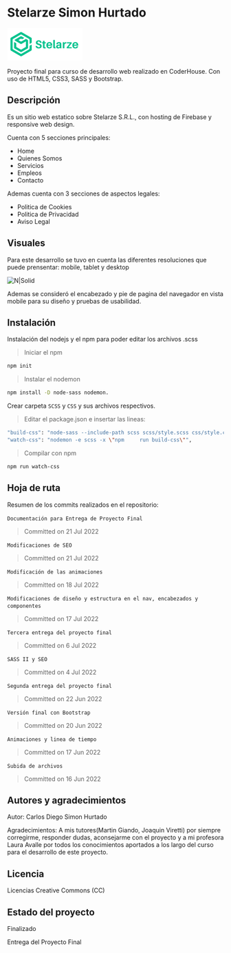 # Stelarze Simon Hurtado

![N|Solid](assets/logos/logo-primary.webp)

Proyecto final para curso de desarrollo web realizado en CoderHouse. Con uso de HTML5, CSS3, SASS y Bootstrap.

## Descripción

Es un sitio web estatico sobre Stelarze S.R.L., con hosting de Firebase y responsive web design.

Cuenta con 5 secciones principales:
- Home
- Quienes Somos
- Servicios
- Empleos
- Contacto

Ademas cuenta con 3 secciones de aspectos legales:
- Politica de Cookies
- Politica de Privacidad
- Aviso Legal

## Visuales

Para este desarrollo se tuvo en cuenta las diferentes resoluciones que puede prensentar: mobile, tablet y desktop

![N|Solid](https://i.ibb.co/THSLXzv/banner-preview-rev-1.png)

Ademas se consideró el encabezado y pie de pagina del navegador en vista mobile para su diseño y pruebas de usabilidad.

## Instalación

Instalación del nodejs y el npm para poder editar los archivos .scss

> Iniciar el npm

```sh
npm init
```

> Instalar el nodemon

```sh
npm install -D node-sass nodemon.
```

Crear carpeta `SCSS` y `CSS` y sus archivos respectivos.

> Editar el package.json e insertar las lineas:

```sh
"build-css": "node-sass --include-path scss scss/style.scss css/style.css",
"watch-css": "nodemon -e scss -x \"npm     run build-css\"",
```

> Compilar con npm

```sh
npm run watch-css
```

## Hoja de ruta

Resumen de los commits realizados en el repositorio:

`Documentación para Entrega de Proyecto Final`
>Committed on 21 Jul 2022

`Modificaciones de SEO`
>Committed on 21 Jul 2022

`Modificación de las animaciones`
>Committed on 18 Jul 2022

`Modificaciones de diseño y estructura en el nav, encabezados y componentes`
>Committed on 17 Jul 2022

`Tercera entrega del proyecto final`
>Committed on 6 Jul 2022

`SASS II y SEO`
>Committed on 4 Jul 2022

`Segunda entrega del proyecto final`
>Committed on 22 Jun 2022

`Versión final con Bootstrap`
>Committed on 20 Jun 2022

`Animaciones y linea de tiempo`
>Committed on 17 Jun 2022

`Subida de archivos`
>Committed on 16 Jun 2022

## Autores y agradecimientos

Autor: Carlos Diego Simon Hurtado

Agradecimientos: 
A mis tutores(Martin Giando, Joaquin Viretti) por siempre corregirme, responder dudas, aconsejarme con el proyecto y a mi profesora Laura Avalle por todos los conocimientos aportados a los largo del curso para el desarrollo de este proyecto.

## Licencia 

Licencias Creative Commons (CC)

## Estado del proyecto

Finalizado

Entrega del Proyecto Final